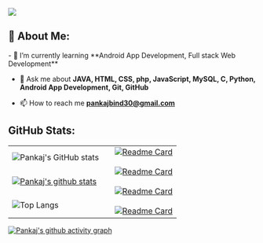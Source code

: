 [![](https://visitcount.itsvg.in/api?id=Pankaj-Bind&icon=0&color=0)](https://visitcount.itsvg.in)

<h2 align="left">💫 About Me:</h2>
- 🌱 I’m currently learning **Android App Development, Full stack Web Development**

- 💬 Ask me about **JAVA, HTML, CSS, php, JavaScript, MySQL, C, Python, Android App Development, Git, GitHub**

- 📫 How to reach me **pankajbind30@gmail.com**

<h2 align="left">GitHub Stats:</h2>

|  |  |
| -------- | -------- | 
| ![Pankaj's GitHub stats](https://github-readme-stats.vercel.app/api?username=Pankaj-Bind&show_icons=true&theme=transparent&hide_border=true)  | <td rowspan="3">[![Readme Card](https://github-readme-stats.vercel.app/api/pin/?username=Pankaj-Bind&repo=panchayat-sandesh-application&theme=github-compact&hide_border=true)](https://github.com/Pankaj-Bind/panchayat-sandesh-application)<br><br>[![Readme Card](https://github-readme-stats.vercel.app/api/pin/?username=Pankaj-Bind&repo=instagram-app-clone&theme=github-compact&hide_border=true&theme=github-compact&hide_border=true)](https://github.com/Pankaj-Bind/instagram-app-clone)<br><br>[![Readme Card](https://github-readme-stats.vercel.app/api/pin/?username=Pankaj-Bind&repo=online-banking-system&theme=github-compact&hide_border=true)](https://github.com/Pankaj-Bind/online-banking-system)<br><br>[![Readme Card](https://github-readme-stats.vercel.app/api/pin/?username=Pankaj-Bind&repo=library-management-system&theme=github-compact&hide_border=true)](https://github.com/Pankaj-Bind/library-management-system)<br></td>   | 
| <a href="https://github.com/Pankaj-Bind/github-readme-stats"><img align="center" src="https://github-readme-streak-stats.herokuapp.com/?user=Pankaj-Bind&show_icons=true&include_all_commits=true&theme=transparent&hide_border=true" alt="Pankaj's github stats" /></a>    |  |
| ![Top Langs](https://github-readme-stats-dosx001.vercel.app/api/top-langs/?username=Pankaj-Bind&langs_count=10&layout=compact&show_icons=true&include_all_commits=true&theme=transparent&hide_border=true)    |  |





[![Pankaj's github activity graph](https://github-readme-activity-graph.vercel.app/graph?username=Pankaj-Bind&theme=github-compact&hide_border=true	)](https://github.com/Pankaj-Bind/github-readme-activity-graph)
